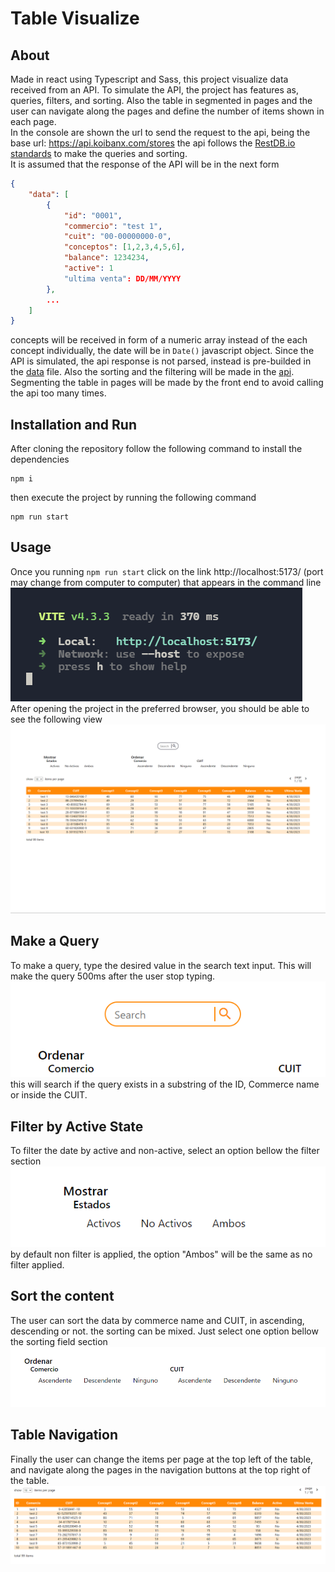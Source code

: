 # Table Visualize

## **About**

Made in react using Typescript and Sass, this project visualize data received from an API. To simulate the API, the project has
features as, queries, filters, and sorting. Also the table in segmented in pages and the user can navigate
along the pages and define the number of items shown in each page.
<br/>
In the console are shown the url to send the request to the api, being the base url: https://api.koibanx.com/stores the api follows the [RestDB.io standards](https://restdb.io/docs/querying-with-the-api#restdb) to make the queries and sorting.
<br/>
It is assumed that the response of the API will be in the next form

```json
{
    "data": [
        {
            "id": "0001",
            "commercio": "test 1",
            "cuit": "00-00000000-0",
            "conceptos": [1,2,3,4,5,6],
            "balance": 1234234,
            "active": 1
            "ultima venta": DD/MM/YYYY
        },
        ...
    ]
}
```

concepts will be received in form of a numeric array instead of the each concept individually, the date will be in `Date()` javascript object. Since the API is simulated, the api response is not parsed, instead is pre-builded in the [data](./src/api/data.ts) file. Also the sorting and the filtering will be made in the [api](./src/api/api.ts). Segmenting the table in pages will be made by the front end to avoid calling the api too many times.

## **Installation and Run**

After cloning the repository follow the following command to install the dependencies

```
npm i
```

then execute the project by running the following command

```
npm run start
```

## **Usage**

Once you running `npm run start` click on the link http://localhost:5173/ (port may change from computer to computer) that appears in the command line
<br />
![command line screenshot](./screenshots/command.png)
<br/>
After opening the project in the preferred browser, you should be able to see the following view
<br/>
![general view](./screenshots/general.png)
<br />

## Make a Query

To make a query, type the desired value in the search text input. This will make the query 500ms after the user stop typing.
<br/>
![query screenshot](./screenshots/query.png)
<br />
this will search if the query exists in a substring of the ID, Commerce name or inside the CUIT.

## Filter by Active State

To filter the date by active and non-active, select an option bellow the filter section
<br />
![filter screenshot](./screenshots/filter.png)
<br />
by default non filter is applied, the option "Ambos" will be the same as no filter applied.

## Sort the content

The user can sort the data by commerce name and CUIT, in ascending, descending or not. the
sorting can be mixed. Just select one option bellow the sorting field section
<br/>
![sorting screenshot](./screenshots/sort.png)
<br/>

## Table Navigation

Finally the user can change the items per page at the top left of the table, and navigate along the pages in the navigation buttons at the top right of the table.
<br />
![table screenshot](./screenshots/table.png)
<br />
